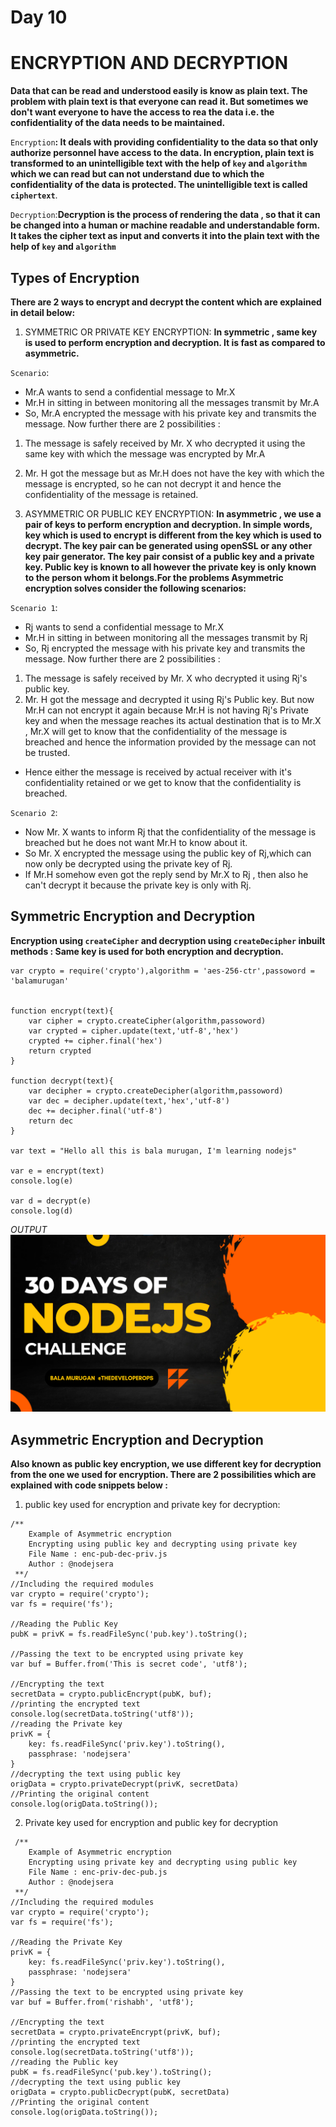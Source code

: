 # Day 10
# ENCRYPTION AND DECRYPTION

**Data that can be read and understood easily is know as plain text. The problem with plain text is that everyone can read it. But sometimes we don't want everyone to have the access to rea the data i.e. the confidentiality of the data needs to be maintained.**

`Encryption`**: It deals with providing confidentiality to the data so that only authorize personnel have access to the data. In encryption, plain text is transformed to an unintelligible text with the help of `key` and `algorithm` which we can read but can not understand due to which the confidentiality of the data is protected. The unintelligible text is called `ciphertext`**.

`Decryption`:**Decryption is the process of rendering the data , so that it can be changed into a human or machine readable and understandable form. It takes the cipher text as input and converts it into the plain text with the help of `key` and `algorithm`**

## Types of Encryption
**There are 2 ways to encrypt and decrypt the content which are explained in detail below:**

1. SYMMETRIC OR PRIVATE KEY ENCRYPTION:
**In symmetric , same key is used to perform encryption and decryption. It is fast as compared to asymmetric.**

`Scenario`:
- Mr.A wants to send a confidential message to Mr.X
- Mr.H in sitting in between monitoring all the messages transmit by Mr.A
- So, Mr.A encrypted the message with his private key and transmits the message. Now further there are 2 possibilities :
1. The message is safely received by Mr. X who decrypted it using the same key with which the message was encrypted by Mr.A
2. Mr. H got the message but as Mr.H does not have the key with which the message is encrypted, so he can not decrypt it and hence the confidentiality of the message is retained.

2. ASYMMETRIC OR PUBLIC KEY ENCRYPTION:
**In asymmetric , we use a pair of keys to perform encryption and decryption. In simple words, key which is used to encrypt is different from the key which is used to decrypt. The key pair can be generated using openSSL or any other key pair generator. The key pair consist of a public key and a private key. Public key is known to all however the private key is only known to the person whom it belongs.For the problems Asymmetric encryption solves consider the following scenarios:**

`Scenario 1`:
- Rj wants to send a confidential message to Mr.X
- Mr.H in sitting in between monitoring all the messages transmit by Rj
- So, Rj encrypted the message with his private key and transmits the message. Now further there are 2 possibilities :
1. The message is safely received by Mr. X who decrypted it using Rj's public key.
2. Mr. H got the message and decrypted it using Rj's Public key. But now Mr.H can not encrypt it again because Mr.H is not having Rj's Private key and when the message reaches its actual destination that is to Mr.X , Mr.X will get to know that the confidentiality of the message is breached and hence the information provided by the message can not be trusted.
- Hence either the message is received by actual receiver with it's confidentiality retained or we get to know that the confidentiality is breached.

`Scenario 2`:
- Now Mr. X wants to inform Rj that the confidentiality of the message is breached but he does not want Mr.H to know about it.
- So Mr. X encrypted the message using the public key of Rj,which can now only be decrypted using the private key of Rj.
- If Mr.H somehow even got the reply send by Mr.X to Rj , then also he can't decrypt it because the private key is only with Rj.

## Symmetric Encryption and Decryption

**Encryption using `createCipher` and decryption using `createDecipher` inbuilt methods : Same key is used for both encryption and decryption.**

```
var crypto = require('crypto'),algorithm = 'aes-256-ctr',passoword = 'balamurugan'


function encrypt(text){
    var cipher = crypto.createCipher(algorithm,passoword)
    var crypted = cipher.update(text,'utf-8','hex')
    crypted += cipher.final('hex')
    return crypted 
}

function decrypt(text){
    var decipher = crypto.createDecipher(algorithm,passoword)
    var dec = decipher.update(text,'hex','utf-8')
    dec += decipher.final('utf-8')
    return dec
}

var text = "Hello all this is bala murugan, I'm learning nodejs"

var e = encrypt(text)
console.log(e)

var d = decrypt(e)
console.log(d)

```
*OUTPUT*
![Alt text](image.png)

## Asymmetric Encryption and Decryption
**Also known as public key encryption, we use different key for decryption from the one we used for encryption. There are 2 possibilities which are explained with code snippets below :**

1. public key used for encryption and private key for decryption:

```
/** 
    Example of Asymmetric encryption
    Encrypting using public key and decrypting using private key
    File Name : enc-pub-dec-priv.js
    Author : @nodejsera
 **/
//Including the required modules
var crypto = require('crypto');
var fs = require('fs');

//Reading the Public Key
pubK = privK = fs.readFileSync('pub.key').toString();

//Passing the text to be encrypted using private key
var buf = Buffer.from('This is secret code', 'utf8');

//Encrypting the text
secretData = crypto.publicEncrypt(pubK, buf);
//printing the encrypted text
console.log(secretData.toString('utf8'));
//reading the Private key
privK = {
    key: fs.readFileSync('priv.key').toString(),
    passphrase: 'nodejsera'
}
//decrypting the text using public key
origData = crypto.privateDecrypt(privK, secretData)
//Printing the original content
console.log(origData.toString());
```

2. Private key used for encryption and public key for decryption
```
 /** 
    Example of Asymmetric encryption
    Encrypting using private key and decrypting using public key
    File Name : enc-priv-dec-pub.js
    Author : @nodejsera
 **/
//Including the required modules
var crypto = require('crypto');
var fs = require('fs');

//Reading the Private Key
privK = {
    key: fs.readFileSync('priv.key').toString(),
    passphrase: 'nodejsera'
}
//Passing the text to be encrypted using private key
var buf = Buffer.from('rishabh', 'utf8');

//Encrypting the text
secretData = crypto.privateEncrypt(privK, buf);
//printing the encrypted text
console.log(secretData.toString('utf8'));
//reading the Public key
pubK = fs.readFileSync('pub.key').toString();
//decrypting the text using public key
origData = crypto.publicDecrypt(pubK, secretData)
//Printing the original content
console.log(origData.toString());
									
```